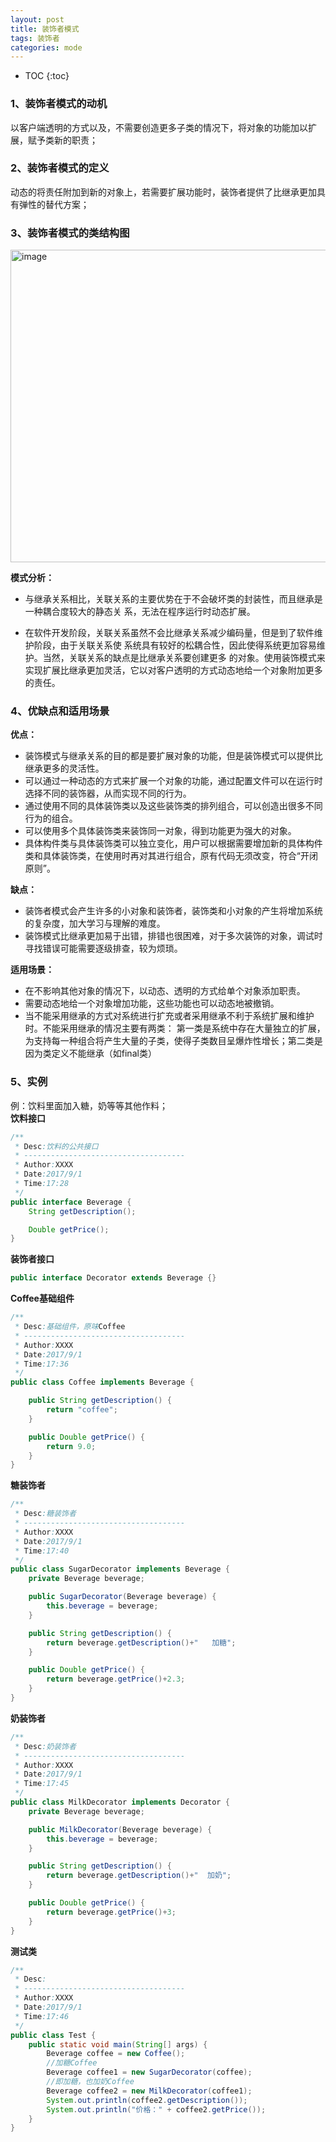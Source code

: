 ```yaml
---
layout: post
title: 装饰者模式
tags: 装饰者
categories: mode
--- 
```

* TOC
{:toc}   
      
    
### 1、装饰者模式的动机    
以客户端透明的方式以及，不需要创造更多子类的情况下，将对象的功能加以扩展，赋予类新的职责；  
 
### 2、装饰者模式的定义    
动态的将责任附加到新的对象上，若需要扩展功能时，装饰者提供了比继承更加具有弹性的替代方案；	   
  
### 3、装饰者模式的类结构图     
<img src="https://zy123a.github.io/zy-blog/images/mode/装饰者模式.png" width="600" height="500" alt="image"/>    

**模式分析：**   
  * 与继承关系相比，关联关系的主要优势在于不会破坏类的封装性，而且继承是一种耦合度较大的静态关
  系，无法在程序运行时动态扩展。    
     
  * 在软件开发阶段，关联关系虽然不会比继承关系减少编码量，但是到了软件维护阶段，由于关联关系使
  系统具有较好的松耦合性，因此使得系统更加容易维护。当然，关联关系的缺点是比继承关系要创建更多
  的对象。使用装饰模式来实现扩展比继承更加灵活，它以对客户透明的方式动态地给一个对象附加更多的责任。

### 4、优缺点和适用场景   
**优点：**
   * 装饰模式与继承关系的目的都是要扩展对象的功能，但是装饰模式可以提供比继承更多的灵活性。    
   * 可以通过一种动态的方式来扩展一个对象的功能，通过配置文件可以在运行时选择不同的装饰器，从而实现不同的行为。    
   * 通过使用不同的具体装饰类以及这些装饰类的排列组合，可以创造出很多不同行为的组合。    
   * 可以使用多个具体装饰类来装饰同一对象，得到功能更为强大的对象。    
   * 具体构件类与具体装饰类可以独立变化，用户可以根据需要增加新的具体构件类和具体装饰类，在使用时再对其进行组合，原有代码无须改变，符合“开闭原则”。

**缺点：**   
   * 装饰者模式会产生许多的小对象和装饰者，装饰类和小对象的产生将增加系统的复杂度，加大学习与理解的难度。   
   * 装饰模式比继承更加易于出错，排错也很困难，对于多次装饰的对象，调试时寻找错误可能需要逐级排查，较为烦琐。  

**适用场景：**   
   * 在不影响其他对象的情况下，以动态、透明的方式给单个对象添加职责。 
   * 需要动态地给一个对象增加功能，这些功能也可以动态地被撤销。  
   * 当不能采用继承的方式对系统进行扩充或者采用继承不利于系统扩展和维护时。不能采用继承的情况主要有两类：
   第一类是系统中存在大量独立的扩展，为支持每一种组合将产生大量的子类，使得子类数目呈爆炸性增长；第二类是
   因为类定义不能继承（如final类）

### 5、实例
例：饮料里面加入糖，奶等等其他作料；   
**饮料接口**    
```java
/**
 * Desc:饮料的公共接口
 * ------------------------------------
 * Author:XXXX
 * Date:2017/9/1
 * Time:17:28
 */
public interface Beverage {
    String getDescription();

    Double getPrice();
}
```        
**装饰者接口**    
 ```java
public interface Decorator extends Beverage {}
```    

**Coffee基础组件**   
```java
/**
 * Desc:基础组件，原味Coffee
 * ------------------------------------
 * Author:XXXX
 * Date:2017/9/1
 * Time:17:36
 */
public class Coffee implements Beverage {

    public String getDescription() {
        return "coffee";
    }

    public Double getPrice() {
        return 9.0;
    }
}
```    

**糖装饰者**  
```java
/**
 * Desc:糖装饰者
 * ------------------------------------
 * Author:XXXX
 * Date:2017/9/1
 * Time:17:40
 */
public class SugarDecorator implements Beverage {
    private Beverage beverage;

    public SugarDecorator(Beverage beverage) {
        this.beverage = beverage;
    }

    public String getDescription() {
        return beverage.getDescription()+"   加糖";
    }

    public Double getPrice() {
        return beverage.getPrice()+2.3;
    }
}
```    

**奶装饰者**   
```java
/**
 * Desc:奶装饰者
 * ------------------------------------
 * Author:XXXX
 * Date:2017/9/1
 * Time:17:45
 */
public class MilkDecorator implements Decorator {
    private Beverage beverage;

    public MilkDecorator(Beverage beverage) {
        this.beverage = beverage;
    }

    public String getDescription() {
        return beverage.getDescription()+"  加奶";
    }

    public Double getPrice() {
        return beverage.getPrice()+3;
    }
}
```    

**测试类**  
```java
/**
 * Desc:
 * ------------------------------------
 * Author:XXXX
 * Date:2017/9/1
 * Time:17:46
 */
public class Test {
    public static void main(String[] args) {
        Beverage coffee = new Coffee();
        //加糖Coffee
        Beverage coffee1 = new SugarDecorator(coffee);
        //即加糖，也加奶Coffee
        Beverage coffee2 = new MilkDecorator(coffee1);
        System.out.println(coffee2.getDescription());
        System.out.println("价格：" + coffee2.getPrice());
    }
}
```   